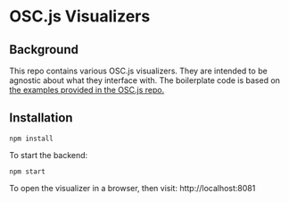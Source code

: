 # OSC.js Visualizers

## Background
This repo contains various OSC.js visualizers.  They are intended to be agnostic about what they interface with.  The boilerplate code is based on [the examples provided in the OSC.js repo.](https://github.com/colinbdclark/osc.js-examples/tree/master/browser)

## Installation

```
npm install
```

To start the backend:

```
npm start
```

To open the visualizer in a browser, then visit: http://localhost:8081
